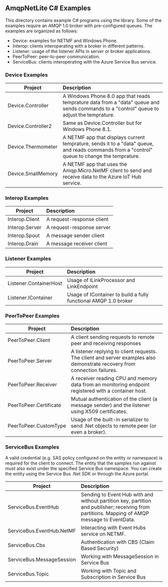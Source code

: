 ## AmqpNetLite C# Examples
This directory contains example C# programs using the library. Some of the examples require an AMQP 1.0 broker with pre-configured queues. The examples are organized as follows:
* Device: examples for NETMF and Windows Phone.
* Interop: clients interoperating with a broker in different patterns.
* Listener: usage of the listener APIs in server or broker applications.
* PeerToPeer: peer-to-peer communication.
* ServiceBus: clients interoperating with the Azure Service Bus service.

### Device Examples
| Project | Description |
|---------|:-----------|
| Device.Controller | A Windows Phone 8.0 app that reads temprature data from a "data" queue and sends commands to a "control" queue to adjust the temprature. |
| Device.Controller2 | Same as Device.Controller but for Windows Phone 8.1. |
| Device.Thermometer | A NETMF app that displays current temprature, sends it to a "data" queue, and reads commands from a "control" queue to change the temprature. |
| Device.SmallMemory | A NETMF app that uses the Amqp.Micro.NetMF client to send and receive data to the Azure IoT Hub service. |

### Interop Examples
| Project | Description |
|---------|:-----------|
| Interop.Client | A request-response client |
| Interop.Server | A request-response server |
| Interop.Spout | A message sender client |
| Interop.Drain | A message receiver client |

### Listener Examples
| Project | Description |
|---------|:-----------|
| Listener.ContainerHost | Usage of ILinkProcessor and LinkEndpoint |
| Listener.IContainer | Usage of IContainer to build a fully functional AMQP 1.0 broker |

### PeerToPeer Examples
| Project | Description |
|---------|:-----------|
| PeerToPeer.Client | A client sending requests to remote peer and receiving responses |
| PeerToPeer.Server | A listener replying to client requests. The client and server examples also demonstrate recovery from connection failures. |
| PeerToPeer.Receiver | A receiver reading CPU and memory data from an monitoring endpoint registered with a container host. |
| PeerToPeer.Certificate | Mutual authentication of the client (a message sender) and the listener using X509 certificates. |
| PeerToPeer.CustomType | Usage of the built-in serializer to send .Net objects to remote peer (or even a broker). |

### ServiceBus Examples
A valid credential (e.g. SAS policy configured on the entity or namespace) is required for the client to connect. The entity that the samples run against must also
exist under the specified Service Bus namespace. You can create the entity using the Service Bus .Net SDK or through the Azure portal.

| Project | Description |
|---------|:-----------|
| ServiceBus.EventHub | Sending to Event Hub with and without partition key, partition and publisher; receiving from partitions. Mapping of AMQP message to EventData. |
| ServiceBus.EventHub.NetMF | Interacting with Event Hubs service on NETMF. |
| ServiceBus.Cbs | Authentication with CBS (Claim Based Security) |
| ServiceBus.MessageSession | Working with MessageSession in Service Bus |
| ServiceBus.Topic | Working with Topic and Subscription in Service Bus |
